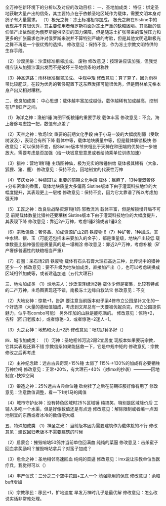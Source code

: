全万神在新环境下的分析以及对应的改动目标：
一、圣地加成类：
特征：绑定圣地获取大量产出的信条，其主要特点在于依赖圣地区域作为载体，需要文明本身对鸽子有大量需求。
（1）极光之舞：冻土标准相邻加成。
	极光之舞在Sistine中的表现并不算很优秀，其主要使用者俄罗斯将面对冻土严重的缺粮困境。其高额的信仰值产出依然能为俄罗斯提供坚实的国力保障，但是随冻土扩张带来的蛮族压力和更多的扩张需求也许对俄罗斯来说并不算特别严峻的考验，但是其他文明选取极光之舞不再是一个很优秀的选择。
修改意见：保持不变，作为冻土宗教文明特供的生存手段。

（2）沙漠民俗：沙漠标准相邻加成。
	废物
修改意见：按理讲应该加强，但我觉得应该从加强沙漠出发而不是破坏三圣地信条的对称性

（3）神圣道路：雨林标准相邻加成。
	中规中矩
修改意见：算了算了，因为雨林带比较肥沃，在较为优秀的奢侈配置下这东西发挥可能很优秀，但是雨林单元格本身产出又相对糟糕。

二、改良加成类：
	中心思想：载体越丰富加成越低，载体越稀有加成越高，控制在1产到2产之间。

（1）海洋之神：渔船1锤
	海图平衡粮锤的重要手段
	载体丰富
修改意见：不变，海上奢侈考虑拉一把，数值有点差了

（2）天空之神：牧场1文
	重要的前期文化手段
	由于小马一波的大幅度削弱（受砍树波及），表现会有所下降
	载体中等，载体地块质量中等，但是载体解锁极快
修改意见：可以保持不变，但Sistine版本节庆相比于天神在种田端的优势进一步被放大，需要考虑是否加强（给一块钱意思意思或者给骑乘单位训练加速）

（3）猎神：营地1粮1锤
	主场图神仙，极为充实的粮锤供给
	载体极其稀有（大象、狐狸、猪、鹿）
修改意见：保持不变，因地制宜的代表性万神

（4）节庆女神：种植园1文
	重要的前期文化手段
	载体：赢麻了，13种灌溉奢侈+分布密集的香蕉，载体地块质量大多偏高
	Sistine版本下由于灌溉科技地位的大幅度提升，其表现更上一层楼
修改意见：保持不变，因为它太靠谱了所以考虑加强天神

（5）工匠之神：改良后战略资源1锤1鸽
	邪教流派
	载体丰富，但是解锁慢开局不可见
	前期载体数量比猎神还要糟糕
	Sistine版本下由于灌溉科技地位的大幅度提升，其表现下降
修改意见：靠近2产万神，考虑1锤2鸽或者1锤3金

（6）宗教偶像：奢侈品、加成资源矿山2鸽
	铁废物
	6（7）种矿奢，1种加成，其中水银、银、玉（可能还包括未来要加入的金子），都是重量级，地块产出较低
	载体数量比猎神强但是质量真的是一塌糊涂
修改意见：靠近2产万神，考虑补粮（矿产奢侈普遍性的缺粮相当严重）

（7）石圈：采石场2鸽
	铁废物
	载体有石头石膏大理石高达三种，比传说中的猎神还少一个
修改意见：要不升级为地块加成类，直接加产出（），也可以考虑转换成区域相邻加成等，或者建造加速（五代大理石）

三、地块加成类
（1）烂地夫人：沙泛沼泽绿洲2锤
	载体少但是密集，比较有特点的二产万神，主场图表现还不错，南极冻土边缘自救法宝
修改意见：不变

（2）大地女神：惊艳+1，告辞
	要注意当前版本似乎梁4修市立公园是补文化的一个好选择（大量的基础值加成，考虑到文邦总有一天要被优妮杀完，市立公园提供魅力，似乎有combo可能）
	另外印加的山脉是能吃满的。
修改意见：惊艳+2，告辞（回归老版本），或者惊艳+3，或者惊艳+2迷人+1。

（3）火之女神：地热和火山+2鸽
修改意见：喷1瓶1锤多好（）

四、城市加成类：
（1）河神：圣地相邻河流2房2宜居度
	现版本如果要玩宗教，它其实表现还算不错
	宗教信条如果能拯救一下，它是中规中矩的
修改意见：宗教修改之后再考虑

（2）主神纪念碑：远古古典奇观+15%锤
	太弱了
	115%->130%的加成有必要牺牲万神位吗
修改意见：正常+20%，有大理石+40%（对lmx的抄袭）————因地制宜+抉择空间

（3）锻造之神：25%远古古典单位锤
	砍树挂了之后在前期征服好像有用了
修改意见：注意数值调整，看一下1树1马的阈值

（4）城市守护女神：没有特色区域时25%区域锤
	纯搞笑，特别是区域降价后
	工辅人多吃一个水渠，但是好像数值还是有点逊
修改意见：解除限制或者编一点因地制宜的东西或者冰冷的数值吧大概

五、特殊加成类
（1）神圣之光：
	当前版本因为需要建筑作为载体尬的不行
修改意见：建议回归老版本不需要建筑的时候

（2）启蒙会：摧毁哨站50鸽并当前单位回满血
	纯纯的菜逼
修改意见：击杀蛮子回血拿奖励吗？摧毁哨站拿兵？对蛮子加成？

（3）愈合之神：圣地相邻高速回血
	纯纯的菜逼
修改意见：lmx说让宗教单位当医疗兵，我觉得可以（）

（4）丰产仪式：三分之二个空中花园+工人一个
	勉强能用的保底
修改意见：余粮buff增加

（5）宗教移民：移民+1，扩地速度
	早发万神时几乎是最优解
修改意见：怎么改说实话非常难处理。